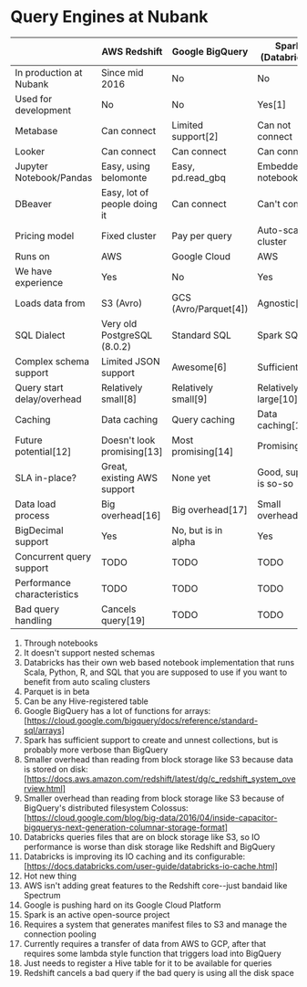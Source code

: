 # Query Engines at Nubank

|                             | AWS Redshift                 | Google BigQuery       | Spark (Databricks)     |
|-----------------------------|------------------------------|-----------------------|------------------------|
| In production at Nubank     | Since mid 2016               | No                    | No                     |
| Used for development        | No                           | No                    | Yes[1]                 |
| Metabase                    | Can connect                  | Limited support[2]    | Can not connect        |
| Looker                      | Can connect                  | Can connect           | Can connect            |
| Jupyter Notebook/Pandas     | Easy, using belomonte        | Easy, pd.read_gbq     | Embedded notebooks[3]  |
| DBeaver                     | Easy, lot of people doing it | Can connect           | Can't connect          |
| Pricing model               | Fixed cluster                | Pay per query         | Auto-scaling cluster   |
| Runs on                     | AWS                          | Google Cloud          | AWS                    |
| We have experience          | Yes                          | No                    | Yes                    |
| Loads data from             | S3 (Avro)                    | GCS (Avro/Parquet[4]) | Agnostic[5]            |
| SQL Dialect                 | Very old PostgreSQL (8.0.2)  | Standard SQL          | Spark SQL              |
| Complex schema support      | Limited JSON support         | Awesome[6]            | Sufficient[7]          |
| Query start delay/overhead  | Relatively small[8]          | Relatively small[9]   | Relatively large[10]   |
| Caching                     | Data caching                 | Query caching         | Data caching[11]       |
| Future potential[12]        | Doesn't look promising[13]   | Most promising[14]    | Promising[15]          |
| SLA in-place?               | Great, existing AWS support  | None yet              | Good, support is so-so |
| Data load process           | Big overhead[16]             | Big overhead[17]      | Small overhead[18]     |
| BigDecimal support          | Yes                          | No, but is in alpha   | Yes                    |
| Concurrent query support    | TODO                         | TODO                  | TODO                   |
| Performance characteristics | TODO                         | TODO                  | TODO                   |
| Bad query handling          | Cancels query[19]            | TODO                  | TODO                   |

1. Through notebooks
2. It doesn't support nested schemas
3. Databricks has their own web based notebook implementation that runs Scala,
Python, R, and SQL that you are supposed to use if you want to benefit from auto
scaling clusters
4. Parquet is in beta
5. Can be any Hive-registered table
6. Google BigQuery has a lot of functions for arrays:
[https://cloud.google.com/bigquery/docs/reference/standard-sql/arrays]
7. Spark has sufficient support to create and unnest collections, but is
probably more verbose than BigQuery
8. Smaller overhead than reading from block storage like S3 because data is
stored on disk:
[https://docs.aws.amazon.com/redshift/latest/dg/c_redshift_system_overview.html]
9. Smaller overhead than reading from block storage like S3 because of
BigQuery's distributed filesystem Colossus:
[https://cloud.google.com/blog/big-data/2016/04/inside-capacitor-bigquerys-next-generation-columnar-storage-format]
10. Databricks queries files that are on block storage like S3, so IO
performance is worse than disk storage like Redshift and BigQuery
11. Databricks is improving its IO caching and its configurable:
[https://docs.databricks.com/user-guide/databricks-io-cache.html]
12. Hot new thing
13. AWS isn't adding great features to the Redshift core--just bandaid like
Spectrum
14. Google is pushing hard on its Google Cloud Platform
15. Spark is an active open-source project
16. Requires a system that generates manifest files to S3 and manage the
connection pooling
17. Currently requires a transfer of data from AWS to GCP, after that requires
some lambda style function that triggers load into BigQuery
18. Just needs to register a Hive table for it to be available for queries
19. Redshift cancels a bad query if the bad query is using all the disk space
